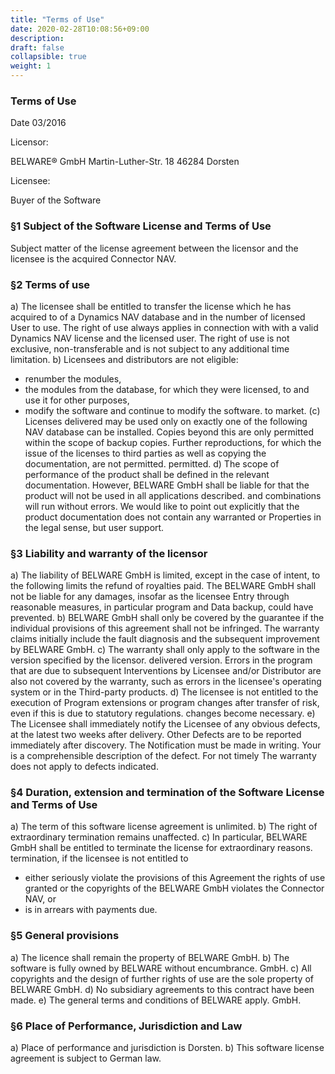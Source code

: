```yaml
---
title: "Terms of Use"
date: 2020-02-28T10:08:56+09:00
description: 
draft: false
collapsible: true
weight: 1
---
```

### Terms of Use

Date 03/2016

Licensor:

BELWARE® GmbH
Martin-Luther-Str. 18
46284 Dorsten

Licensee:

Buyer of the Software

### §1 Subject of the Software License and Terms of Use

Subject matter of the license agreement between the licensor and
the licensee is the acquired Connector NAV.

### §2 Terms of use

a) The licensee shall be entitled to transfer the license which he has acquired to
of a Dynamics NAV database and in the number of licensed
User to use. The right of use always applies in connection with
with a valid Dynamics NAV license and the licensed user.
The right of use is not exclusive, non-transferable and
is not subject to any additional time limitation.
b) Licensees and distributors are not eligible:
- renumber the modules,
- the modules from the database, for which they were licensed, to
and use it for other purposes,
- modify the software and continue to modify the software.
to market.
(c) Licenses delivered may be used only on exactly one of the following
NAV database can be installed. Copies beyond this
are only permitted within the scope of backup copies.
Further reproductions, for which the issue of the licenses to
third parties as well as copying the documentation, are not permitted.
permitted.
d) The scope of performance of the product shall be defined in the relevant
documentation. However, BELWARE GmbH shall be liable for
that the product will not be used in all applications described.
and combinations will run without errors. We would like to point out explicitly
that the product documentation does not contain any warranted or
Properties in the legal sense, but user support.

### §3 Liability and warranty of the licensor

a) The liability of BELWARE GmbH is limited, except in the case of intent, to the following
limits the refund of royalties paid. The BELWARE
GmbH shall not be liable for any damages, insofar as the licensee
Entry through reasonable measures, in particular program and
Data backup, could have prevented.
b) BELWARE GmbH shall only be covered by the guarantee if the
individual provisions of this agreement shall not be infringed.
The warranty claims initially include the fault diagnosis
and the subsequent improvement by BELWARE GmbH.
c) The warranty shall only apply to the software in the version specified by the licensor.
delivered version. Errors in the program that are due to subsequent
Interventions by Licensee and/or Distributor
are also not covered by the warranty,
such as errors in the licensee's operating system or in the
Third-party products.
d) The licensee is not entitled to the execution of
Program extensions or program changes after
transfer of risk, even if this is due to statutory regulations.
changes become necessary.
e) The Licensee shall immediately notify the Licensee of any obvious defects,
at the latest two weeks after delivery. Other
Defects are to be reported immediately after discovery. The
Notification must be made in writing. Your is a comprehensible
description of the defect. For not timely
The warranty does not apply to defects indicated.

### §4 Duration, extension and termination of the Software License and Terms of Use

a) The term of this software license agreement is unlimited.
b) The right of extraordinary termination remains unaffected.
c) In particular, BELWARE GmbH shall be entitled to terminate the license for extraordinary reasons.
termination, if the licensee is not entitled to
- either seriously violate the provisions of this Agreement
the rights of use granted or the copyrights of the BELWARE
GmbH violates the Connector NAV, or
- is in arrears with payments due.

### §5 General provisions

a) The licence shall remain the property of
BELWARE GmbH.
b) The software is fully owned by BELWARE without encumbrance.
GmbH.
c) All copyrights and the design of further rights of use
are the sole property of BELWARE GmbH.
d) No subsidiary agreements to this contract have been made.
e) The general terms and conditions of BELWARE apply.
GmbH.

### §6 Place of Performance, Jurisdiction and Law

a) Place of performance and jurisdiction is Dorsten.
b) This software license agreement is subject to German law.
